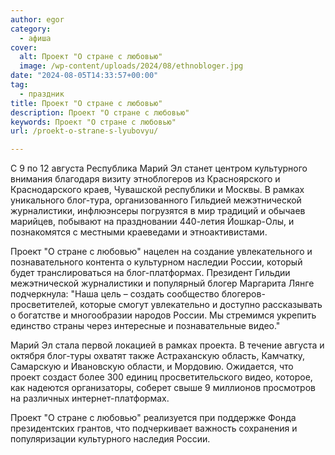```yaml
---
author: egor
category:
  - афиша
cover:
  alt: Проект "О стране с любовью"
  image: /wp-content/uploads/2024/08/ethnobloger.jpg
date: "2024-08-05T14:33:57+00:00"
tag:
  - праздник
title: Проект "О стране с любовью"
description: Проект "О стране с любовью"
keywords: Проект "О стране с любовью"
url: /proekt-o-strane-s-lyubovyu/

---
```

С 9 по 12 августа Республика Марий Эл станет центром культурного внимания благодаря визиту этноблогеров из Красноярского и Краснодарского краев, Чувашской республики и Москвы. В рамках уникального блог-тура, организованного Гильдией межэтнической журналистики, инфлюэнсеры погрузятся в мир традиций и обычаев марийцев, побывают на праздновании 440-летия Йошкар-Олы, и познакомятся с местными краеведами и этноактивистами.

Проект "О стране с любовью" нацелен на создание увлекательного и познавательного контента о культурном наследии России, который будет транслироваться на блог-платформах. Президент Гильдии межэтнической журналистики и популярный блогер Маргарита Лянге подчеркнула: "Наша цель – создать сообщество блогеров-просветителей, которые смогут увлекательно и доступно рассказывать о богатстве и многообразии народов России. Мы стремимся укрепить единство страны через интересные и познавательные видео."

Марий Эл стала первой локацией в рамках проекта. В течение августа и октября блог-туры охватят также Астраханскую область, Камчатку, Самарскую и Ивановскую области, и Мордовию. Ожидается, что проект создаст более 300 единиц просветительского видео, которое, как надеются организаторы, соберет свыше 9 миллионов просмотров на различных интернет-платформах.

Проект "О стране с любовью" реализуется при поддержке Фонда президентских грантов, что подчеркивает важность сохранения и популяризации культурного наследия России.
